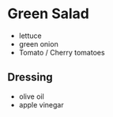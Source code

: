 # Green Salad

- lettuce
- green onion
- Tomato / Cherry tomatoes

## Dressing
- olive oil
- apple vinegar